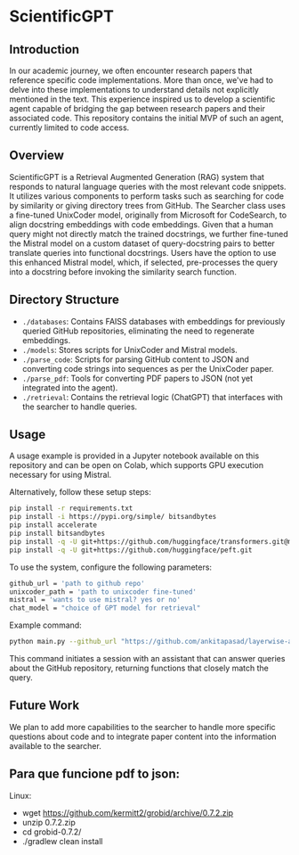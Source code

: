 # ScientificGPT

## Introduction

In our academic journey, we often encounter research papers that reference specific code implementations. More than once, we've had to delve into these implementations to understand details not explicitly mentioned in the text. This experience inspired us to develop a scientific agent capable of bridging the gap between research papers and their associated code. This repository contains the initial MVP of such an agent, currently limited to code access.

## Overview

ScientificGPT is a Retrieval Augmented Generation (RAG) system that responds to natural language queries with the most relevant code snippets. It utilizes various components to perform tasks such as searching for code by similarity or giving directory trees from GitHub. The Searcher class uses a fine-tuned UnixCoder model, originally from Microsoft for CodeSearch, to align docstring embeddings with code embeddings. Given that a human query might not directly match the trained docstrings, we further fine-tuned the Mistral model on a custom dataset of query-docstring pairs to better translate queries into functional docstrings. Users have the option to use this enhanced Mistral model, which, if selected, pre-processes the query into a docstring before invoking the similarity search function.

## Directory Structure

- `./databases`: Contains FAISS databases with embeddings for previously queried GitHub repositories, eliminating the need to regenerate embeddings.
- `./models`: Stores scripts for UnixCoder and Mistral models.
- `./parse_code`: Scripts for parsing GitHub content to JSON and converting code strings into sequences as per the UnixCoder paper.
- `./parse_pdf`: Tools for converting PDF papers to JSON (not yet integrated into the agent).
- `./retrieval`: Contains the retrieval logic (ChatGPT) that interfaces with the searcher to handle queries.

## Usage

A usage example is provided in a Jupyter notebook available on this repository and can be open on Colab, which supports GPU execution necessary for using Mistral.

Alternatively, follow these setup steps:

```bash
pip install -r requirements.txt
pip install -i https://pypi.org/simple/ bitsandbytes
pip install accelerate
pip install bitsandbytes
pip install -q -U git+https://github.com/huggingface/transformers.git@main
pip install -q -U git+https://github.com/huggingface/peft.git
```

To use the system, configure the following parameters:

```bash
github_url = 'path to github repo'
unixcoder_path = 'path to unixcoder fine-tuned'
mistral = 'wants to use mistral? yes or no'
chat_model = "choice of GPT model for retrieval"
```

Example command:

```bash
python main.py --github_url "https://github.com/ankitapasad/layerwise-analysis.git" --model_path '/content/drive/My Drive/unixcoder-ft.bin' --mistral 'yes' --chat_model "gpt-3.5-turbo-0125"
```

This command initiates a session with an assistant that can answer queries about the GitHub repository, returning functions that closely match the query.

## Future Work

We plan to add more capabilities to the searcher to handle more specific questions about code and to integrate paper content into the information available to the searcher.


## Para que funcione pdf to json: 
   Linux:
   - wget https://github.com/kermitt2/grobid/archive/0.7.2.zip
   - unzip 0.7.2.zip
   - cd grobid-0.7.2/
   - ./gradlew clean install



  
